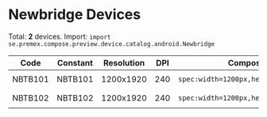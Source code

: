 # Newbridge Devices

Total: **2** devices. Import: `import se.premex.compose.preview.device.catalog.android.Newbridge`

| Code | Constant | Resolution | DPI | Compose Spec | Preview Usage |
|------|----------|------------|-----|-------------|---------------|
| NBTB101 | NBTB101 | 1200x1920 | 240 | `spec:width=1200px,height=1920px,dpi=240` | `@Preview(device = Newbridge.NBTB101)` |
| NBTB102 | NBTB102 | 1200x1920 | 240 | `spec:width=1200px,height=1920px,dpi=240` | `@Preview(device = Newbridge.NBTB102)` |

<!-- Generated automatically. Do not edit manually. -->
